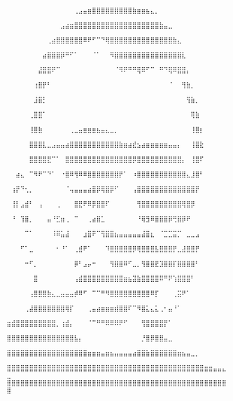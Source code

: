 ⠀⠀⠀⠀⠀⠀⠀⠀⠀⠀⠀⠀⠀⠀⠀⢀⣠⣤⣶⣿⣿⣿⣿⣿⣿⣿⣿⣿⣷⣶⣶⣦⣄⡀⠀⠀⠀⠀⠀⠀⠀⠀⠀⠀⠀⠀⠀⠀⠀⠀
⠀⠀⠀⠀⠀⠀⠀⠀⠀⠀⠀⠀⣠⣴⣶⣿⣿⣿⣿⣿⣿⣿⣿⣿⣿⣿⣿⣿⣿⣿⣿⣿⣿⣿⣷⣤⣀⠀⠀⠀⠀⠀⠀⠀⠀⠀⠀⠀⠀⠀
⠀⠀⠀⠀⠀⠀⠀⠀⠀⢀⣴⣿⣿⣿⣿⣿⣿⠿⠟⠋⠉⠙⢿⣿⣿⣿⣿⣿⣿⣿⣿⣿⣿⣿⣿⣿⣿⣷⣄⠀⠀⠀⠀⠀⠀⠀⠀⠀⠀⠀
⠀⠀⠀⠀⠀⠀⠀⠀⣴⣿⣿⣿⡿⠛⠋⠁⠀⠀⠀⠈⠁⠀⠀⠻⣿⣿⣿⣿⣿⣿⣿⣿⣿⣿⣿⣿⣿⣿⣿⣇⠀⠀⠀⠀⠀⠀⠀⠀⠀⠀
⠀⠀⠀⠀⠀⠀⠀⣼⣿⣿⠟⠉⠀⠀⠀⠀⠀⠀⠀⠀⠀⠀⠀⠀⠈⠻⠟⠛⠛⢿⠿⠋⠉⠀⠛⠙⢿⠿⣿⣿⡄⠀⠀⠀⠀⠀⠀⠀⠀⠀
⠀⠀⠀⠀⠀⠀⢰⣿⡟⠃⠀⠀⠀⠀⠀⠀⠀⠀⠀⠀⠀⠀⠀⠀⠀⠀⠀⠀⠀⠀⠀⠀⠀⠀⠀⠀⠈⠀⠀⢻⣷⡀⠀⠀⠀⠀⠀⠀⠀⠀
⠀⠀⠀⠀⠀⠀⣸⣿⡃⠀⠀⠀⠀⠀⠀⠀⠀⠀⠀⠀⠀⠀⠀⠀⠀⠀⠀⠀⠀⠀⠀⠀⠀⠀⠀⠀⠀⠀⠀⠀⢻⣷⡀⠀⠀⠀⠀⠀⠀⠀
⠀⠀⠀⠀⠀⢀⣿⣿⠁⠀⠀⠀⠀⠀⠀⠀⠀⠀⠀⠀⠀⠀⠀⠀⠀⠀⠀⠀⠀⠀⠀⠀⠀⠀⠀⠀⠀⠀⠀⠀⠀⢿⣷⠀⠀⠀⠀⠀⠀⠀
⠀⠀⠀⠀⠀⢸⣿⣷⠀⠀⠀⠀⠀⠀⢀⣀⣤⣶⣶⣶⣦⣤⣄⣀⡀⠀⠀⠀⠀⠀⠀⠀⠀⠀⠀⠀⠀⠀⠀⠀⠀⢸⣿⡆⠀⠀⠀⠀⠀⠀
⠀⠀⠀⠀⠀⣿⣿⣿⣇⣀⣠⣤⣤⣴⣿⣿⣿⣿⣿⣿⣿⣿⣿⣿⣿⣷⣶⣴⣞⣢⣴⣶⣶⣶⣶⣶⣤⣤⡄⠀⠀⢸⣿⣗⠀⠀⠀⠀⠀⠀
⠀⠀⠀⠀⠀⣿⣿⣿⣿⣟⠉⠁⠀⣿⣿⣿⣿⣿⣿⣿⣿⣿⣿⣿⣿⣿⣿⣿⡿⣿⣿⣿⣿⣿⣿⣿⣿⣿⣿⡄⠀⢸⣿⠏⠀⠀⠀⠀⠀⠀
⠀⠀⣴⣄⠀⠉⠻⠟⠉⠙⠁⠀⠐⣿⠿⢻⠿⠿⣿⣿⣿⣿⣿⣿⣿⡟⠁⠀⠰⣿⣿⣿⣿⣿⣿⣿⣿⣿⣿⣿⣄⣸⣿⠃⠀⠀⠀⠀⠀⠀
⠀⢰⡟⠙⢂⡀⠀⠀⠀⠀⠀⠀⠀⠈⢤⣤⣤⣤⣴⣿⡿⢿⣿⡿⠋⠀⠀⠀⢠⣿⣿⣿⣿⣿⣿⣿⣿⣿⣿⣿⣿⣿⡟⠀⠀⠀⠀⠀⠀⠀
⠀⢸⡇⣠⣾⠃⠀⢠⠀⠀⠀⢀⠀⠀⠀⣿⣟⠟⠿⡿⣿⣿⠏⠀⠀⠀⠀⠀⠀⢻⣿⣿⣿⣿⣿⣿⣿⣿⣿⢿⣿⡿⠀⠀⠀⠀⠀⠀⠀⠀
⠀⠘⠀⢹⣿⡀⠀⠀⠀⣤⠘⣋⣶⢀⠀⠉⠀⠀⢀⣴⣿⣁⠀⠀⠀⠀⠀⠀⠀⠘⢿⣻⠿⣿⣿⣿⡿⢛⣿⡿⠟⠀⠀⠀⠀⠀⠀⠀⠀⠀
⠀⠀⠀⠀⠉⠁⠀⠀⠀⠀⠸⠿⣥⣼⠀⠀⠀⣰⣿⠟⠉⢻⣿⣿⣦⣤⣤⣤⣤⣤⣼⣿⣆⠀⠈⣉⣉⣭⡉⠀⣀⣀⣠⠀⠀⠀⠀⠀⠀⠀
⠀⠀⠀⠋⠁⣀⠀⠀⠀⠀⠀⠂⠘⠁⠀⢀⣾⠟⠁⠀⠀⠀⠹⣿⣿⣿⣿⣿⡿⢿⣿⣿⣿⣧⣿⣿⣿⡟⣀⣼⣿⣿⡟⠀⠀⠀⠀⠀⠀⠀
⠀⠀⠀⠀⠒⠋⡀⠀⠀⠀⠀⠀⠀⠀⠀⡿⠃⣠⡤⠒⠀⠀⠀⢻⣿⣿⠿⠋⣀⡀⢻⣿⣿⣟⣹⣿⣿⡏⣿⣿⣿⣿⠃⠀⠀⠀⠀⠀⠀⠀
⠀⠀⠀⠀⠀⠀⣿⠀⠀⠀⠀⠀⠀⠀⠀⢠⣾⣿⣿⣿⣿⣿⣿⣿⣿⣿⣶⣦⣽⣷⣿⣿⣿⣿⠿⠛⠟⢱⣿⣿⣿⠃⠀⠀⠀⠀⠀⠀⠀⠀
⠀⠀⠀⠀⠀⢠⣿⣿⣿⣷⣄⣀⣤⣤⣤⡾⠿⠋⠀⠉⠉⠛⠻⣿⣿⣿⣿⣿⣿⣿⣿⣿⠿⡏⠀⠀⠀⢀⣭⠟⠁⠀⠀⠀⠀⠀⠀⠀⠀⠀
⠀⠀⠀⠀⢀⣼⣿⣿⣿⣿⣿⣿⣿⢿⡏⠀⠀⠀⢀⣤⣴⣶⣶⣶⣾⣿⣿⠏⠉⠻⣿⣅⣄⣅⢀⠂⣤⠘⠁⠀⠀⠀⠀⠀⠀⠀⠀⠀⠀⠀
⣶⣾⣿⣿⣿⣿⣿⣿⣿⣿⣿⡀⢰⣾⡄⠀⠀⠀⠈⠉⠛⠛⠿⠿⠿⠟⠋⠀⠀⠀⢻⣿⣿⣿⣿⡟⠁⠀⠀⠀⠀⠀⠀⠀⠀⠀⠀⠀⠀⠀
⣿⣿⣿⣿⣿⣿⣿⣿⣿⣿⣿⣿⣿⣿⣿⣧⡄⠀⠀⠀⠀⠀⠀⠀⠀⠀⠀⠀⠀⠀⡘⣿⡿⣿⣿⣤⣀⠀⠀⠀⠀⠀⠀⠀⠀⠀⠀⠀⠀⠀
⣿⣿⣿⣿⣿⣿⣿⣿⣿⣿⣿⣿⣿⣿⣿⣿⣿⣿⣶⣶⣶⣤⣶⣦⣤⣤⣤⣤⣴⣿⣿⣷⣿⣿⣿⣿⣿⣿⣶⣦⣤⣀⡀⠀⠀⠀⠀⠀⠀⠀
⣿⣿⣿⣿⣿⣿⣿⣿⣿⣿⣿⣿⣿⣿⣿⣿⣿⣿⣿⣿⣿⣿⣿⣿⣿⣿⣿⣿⣿⣿⣿⣿⣿⣿⣿⣿⣿⣿⣿⣿⣿⣿⣿⣿⣶⣶⣤⣤⣄⣀
⣿⣿⣿⣿⣿⣿⣿⣿⣿⣿⣿⣿⣿⣿⣿⣿⣿⣿⣿⣿⣿⣿⣿⣿⣿⣿⣿⣿⣿⣿⣿⣿⣿⣿⣿⣿⣿⣿⣿⣿⣿⣿⣿⣿⣿⣿⣿⣿⣿⣿
